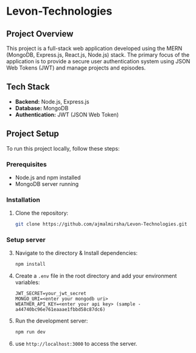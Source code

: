 # Levon-Technologies

## Project Overview

This project is a full-stack web application developed using the MERN (MongoDB, Express.js, React.js, Node.js) stack. The primary focus of the application is to provide a secure user authentication system using JSON Web Tokens (JWT) and manage projects and episodes.

## Tech Stack

- **Backend:** Node.js, Express.js
- **Database:** MongoDB
- **Authentication:** JWT (JSON Web Token)

## Project Setup

To run this project locally, follow these steps:

### Prerequisites

- Node.js and npm installed
- MongoDB server running

### Installation

1. Clone the repository:

   ```bash
   git clone https://github.com/ajmalmirsha/Levon-Technologies.git
   ```

### Setup server

3. Navigate to the directory & Install dependencies:

   ```bash
   npm install
   ```

4. Create a `.env` file in the root directory and add your environment variables:

   ```env
   JWT_SECRET=your_jwt_secret
   MONGO_URI=<enter your mongodb uri>
   WEATHER_API_KEY=<enter your api key> (sample - a44740bc96e761eaaae1fbbd58c87dc6)
   ```

5. Run the development server:

   ```bash
   npm run dev
   ```

6. use `http://localhost:3000` to access the server.
